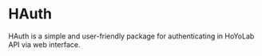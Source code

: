 # HAuth

HAuth is a simple and user-friendly package for authenticating in HoYoLab API via web interface.
